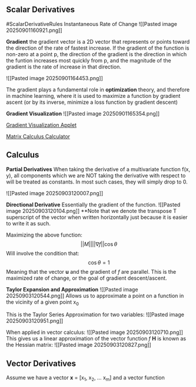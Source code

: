 ## Scalar Derivatives 

#ScalarDerivativeRules
Instantaneous Rate of Change
![[Pasted image 20250901160921.png]]

**Gradient** the gradient vector is a 2D vector that represents or points toward the direction of the rate of fastest increase. If the gradient of the function is non-zero at a point p, the direction of the gradient is the direction in which the funtion increases most quickly from p, and the magnitude of the gradient is the rate of increase in that direction. 

![[Pasted image 20250901164453.png]]

The gradient plays a fundamental role in **optimization** theory, and therefore in machine learning, where it is used to maximize a function by gradient ascent (or by its inverse, minimize a loss function by gradient descent)

**Gradient Visualization**
![[Pasted image 20250901165354.png]]

[Gradient Visualization Applet](https://www.geogebra.org/m/sWsGNs86)

[Matrix Calculus Calculator](http://www.matrixcalculus.org/matrixCalculus)

## Calculus

**Partial Derivatives**
When taking the derivative of a multivariate function f(x, y), all components which we are NOT taking the derivative with respect to will be treated as constants. In most such cases, they will simply drop to 0. 

![[Pasted image 20250903120007.png]]

**Directional Derivative**
Essentially the gradient of the function.
![[Pasted image 20250903120104.png]]
**Note that we denote the transpose T superscript of the vector when written horizontally just because it is easier to write it as such.

Maximizing the above function:
$$
||M||||\nabla f||\cos \theta
$$
Will involve the condition that:
$$
\cos \theta = 1
$$
Meaning that the vector **u** and the gradient of *f* are parallel. 
This is the maximized rate of change, or the goal of gradient descent/ascent. 

**Taylor Expansion and Approximation**
![[Pasted image 20250903120544.png]]
Allows us to approximate a point on a function in the vicinity of a given point x<sub>0</sub>

This is the Taylor Series Approximation for two variables:
![[Pasted image 20250903120951.png]]

When applied in vector calculus:
![[Pasted image 20250903120710.png]]
This gives us a linear approximation of the vector function *f*
**H** is known as the Hessian matrix:
![[Pasted image 20250903120827.png]]

## Vector Derivatives

Assume we have a vector **x** = [x<sub>1</sub>, x<sub>2</sub>, ... x<sub>m</sub>]
and a vector function 
